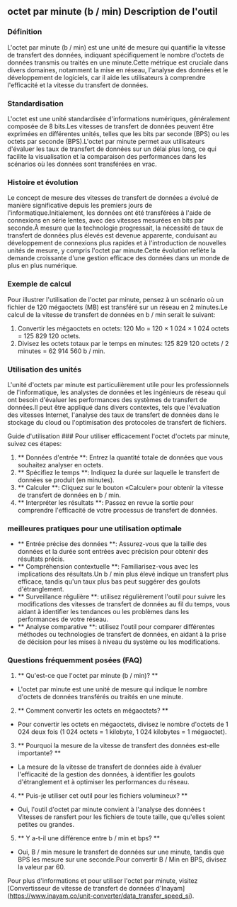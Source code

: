## octet par minute (b / min) Description de l'outil

### Définition
L'octet par minute (b / min) est une unité de mesure qui quantifie la vitesse de transfert des données, indiquant spécifiquement le nombre d'octets de données transmis ou traités en une minute.Cette métrique est cruciale dans divers domaines, notamment la mise en réseau, l'analyse des données et le développement de logiciels, car il aide les utilisateurs à comprendre l'efficacité et la vitesse du transfert de données.

### Standardisation
L'octet est une unité standardisée d'informations numériques, généralement composée de 8 bits.Les vitesses de transfert de données peuvent être exprimées en différentes unités, telles que les bits par seconde (BPS) ou les octets par seconde (BPS).L'octet par minute permet aux utilisateurs d'évaluer les taux de transfert de données sur un délai plus long, ce qui facilite la visualisation et la comparaison des performances dans les scénarios où les données sont transférées en vrac.

### Histoire et évolution
Le concept de mesure des vitesses de transfert de données a évolué de manière significative depuis les premiers jours de l'informatique.Initialement, les données ont été transférées à l'aide de connexions en série lentes, avec des vitesses mesurées en bits par seconde.À mesure que la technologie progressait, la nécessité de taux de transfert de données plus élevés est devenue apparente, conduisant au développement de connexions plus rapides et à l'introduction de nouvelles unités de mesure, y compris l'octet par minute.Cette évolution reflète la demande croissante d'une gestion efficace des données dans un monde de plus en plus numérique.

### Exemple de calcul
Pour illustrer l'utilisation de l'octet par minute, pensez à un scénario où un fichier de 120 mégaoctets (MB) est transféré sur un réseau en 2 minutes.Le calcul de la vitesse de transfert de données en b / min serait le suivant:

1. Convertir les mégaoctets en octets: 120 Mo = 120 × 1 024 × 1 024 octets = 125 829 120 octets.
2. Divisez les octets totaux par le temps en minutes: 125 829 120 octets / 2 minutes = 62 914 560 b / min.

### Utilisation des unités
L'unité d'octets par minute est particulièrement utile pour les professionnels de l'informatique, les analystes de données et les ingénieurs de réseau qui ont besoin d'évaluer les performances des systèmes de transfert de données.Il peut être appliqué dans divers contextes, tels que l'évaluation des vitesses Internet, l'analyse des taux de transfert de données dans le stockage du cloud ou l'optimisation des protocoles de transfert de fichiers.

Guide d'utilisation ###
Pour utiliser efficacement l'octet d'octets par minute, suivez ces étapes:

1. ** Données d'entrée **: Entrez la quantité totale de données que vous souhaitez analyser en octets.
2. ** Spécifiez le temps **: Indiquez la durée sur laquelle le transfert de données se produit (en minutes).
3. ** Calculer **: Cliquez sur le bouton «Calculer» pour obtenir la vitesse de transfert de données en b / min.
4. ** Interpréter les résultats **: Passez en revue la sortie pour comprendre l'efficacité de votre processus de transfert de données.

### meilleures pratiques pour une utilisation optimale
- ** Entrée précise des données **: Assurez-vous que la taille des données et la durée sont entrées avec précision pour obtenir des résultats précis.
- ** Compréhension contextuelle **: Familiarisez-vous avec les implications des résultats.Un b / min plus élevé indique un transfert plus efficace, tandis qu'un taux plus bas peut suggérer des goulots d'étranglement.
- ** Surveillance régulière **: utilisez régulièrement l'outil pour suivre les modifications des vitesses de transfert de données au fil du temps, vous aidant à identifier les tendances ou les problèmes dans les performances de votre réseau.
- ** Analyse comparative **: utilisez l'outil pour comparer différentes méthodes ou technologies de transfert de données, en aidant à la prise de décision pour les mises à niveau du système ou les modifications.

### Questions fréquemment posées (FAQ)

1. ** Qu'est-ce que l'octet par minute (b / min)? **
- L'octet par minute est une unité de mesure qui indique le nombre d'octets de données transférés ou traités en une minute.

2. ** Comment convertir les octets en mégaoctets? **
- Pour convertir les octets en mégaoctets, divisez le nombre d'octets de 1 024 deux fois (1 024 octets = 1 kilobyte, 1 024 kilobytes = 1 mégaoctet).

3. ** Pourquoi la mesure de la vitesse de transfert des données est-elle importante? **
- La mesure de la vitesse de transfert de données aide à évaluer l'efficacité de la gestion des données, à identifier les goulots d'étranglement et à optimiser les performances du réseau.

4. ** Puis-je utiliser cet outil pour les fichiers volumineux? **
- Oui, l'outil d'octet par minute convient à l'analyse des données t Vitesses de ransfert pour les fichiers de toute taille, que qu'elles soient petites ou grandes.

5. ** Y a-t-il une différence entre b / min et bps? **
- Oui, B / min mesure le transfert de données sur une minute, tandis que BPS les mesure sur une seconde.Pour convertir B / Min en BPS, divisez la valeur par 60.

Pour plus d'informations et pour utiliser l'octet par minute, visitez [Convertisseur de vitesse de transfert de données d'Inayam] (https://www.inayam.co/unit-converter/data_transfer_speed_si).